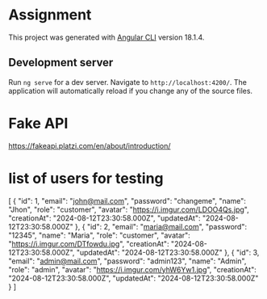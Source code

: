# Assignment

This project was generated with [Angular CLI](https://github.com/angular/angular-cli) version 18.1.4.

## Development server

Run `ng serve` for a dev server. Navigate to `http://localhost:4200/`. The application will automatically reload if you change any of the source files.

# Fake API
https://fakeapi.platzi.com/en/about/introduction/

# list of users for testing
[
  {
    "id": 1,
    "email": "john@mail.com",
    "password": "changeme",
    "name": "Jhon",
    "role": "customer",
    "avatar": "https://i.imgur.com/LDOO4Qs.jpg",
    "creationAt": "2024-08-12T23:30:58.000Z",
    "updatedAt": "2024-08-12T23:30:58.000Z"
  },
  {
    "id": 2,
    "email": "maria@mail.com",
    "password": "12345",
    "name": "Maria",
    "role": "customer",
    "avatar": "https://i.imgur.com/DTfowdu.jpg",
    "creationAt": "2024-08-12T23:30:58.000Z",
    "updatedAt": "2024-08-12T23:30:58.000Z"
  },
  {
    "id": 3,
    "email": "admin@mail.com",
    "password": "admin123",
    "name": "Admin",
    "role": "admin",
    "avatar": "https://i.imgur.com/yhW6Yw1.jpg",
    "creationAt": "2024-08-12T23:30:58.000Z",
    "updatedAt": "2024-08-12T23:30:58.000Z"
  }
]


